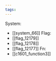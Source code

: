 ```yaml
---
tags:
---
```

System:
- [[system_66]]
Flag:
- [[flag_12179]]
- [[flag_12178]]
- [[flag_12177]]
Fn:
- [[c1601_function3]]
